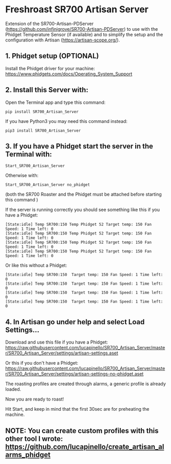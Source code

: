# Freshroast SR700 Artisan Server

Extension of the SR700-Artisan-PDServer (https://github.com/infinigrove/SR700-Artisan-PDServer) to use with the Phidget Temperature Sensor (if available) and to simplify the setup and the configuration with Artisan (https://artisan-scope.org/).

## 1. Phidget setup (OPTIONAL)

Install the Phidget driver for your machine: https://www.phidgets.com/docs/Operating_System_Support

## 2. Install this Server with:

Open the Terminal app and type this command:

`pip install SR700_Artisan_Server`

If you have Python3 you may need this command instead:

`pip3 install SR700_Artisan_Server`

## 3. If you have a Phidget start the server in the Terminal with:

`Start_SR700_Artisan_Server`  

Otherwise with:

`Start_SR700_Artisan_Server no_phidget`

(both the SR700 Roaster and the Phidget must be attached before starting this command )

If the server is running correctly you should see something like this if you have a Phidget:
```
[State:idle] Temp SR700:150 Temp Phidget 52 Target temp: 150 Fan Speed: 1 Time left: 0
[State:idle] Temp SR700:150 Temp Phidget 52 Target temp: 150 Fan Speed: 1 Time left: 0
[State:idle] Temp SR700:150 Temp Phidget 52 Target temp: 150 Fan Speed: 1 Time left: 0
[State:idle] Temp SR700:150 Temp Phidget 52 Target temp: 150 Fan Speed: 1 Time left: 0
```
Or like this without a Phidget:

```
[State:idle] Temp SR700:150  Target temp: 150 Fan Speed: 1 Time left: 0
[State:idle] Temp SR700:150  Target temp: 150 Fan Speed: 1 Time left: 0
[State:idle] Temp SR700:150  Target temp: 150 Fan Speed: 1 Time left: 0
[State:idle] Temp SR700:150  Target temp: 150 Fan Speed: 1 Time left: 0
```

## 4. In Artisan go under help and select Load Settings…

Download and use this file if you have a Phidget: https://raw.githubusercontent.com/lucapinello/SR700_Artisan_Server/master/SR700_Artisan_Server/settings/artisan-settings.aset

Or this if you don't have a Phidget: https://raw.githubusercontent.com/lucapinello/SR700_Artisan_Server/master/SR700_Artisan_Server/settings/artisan-settings-no-phidget.aset

The roasting profiles are created through alarms, a generic profile is already loaded.

Now you are ready to roast!

Hit Start, and keep in mind that the first 30sec are for preheating the machine.

## NOTE: You can create custom profiles with this other tool I wrote: https://github.com/lucapinello/create_artisan_alarms_phidget
